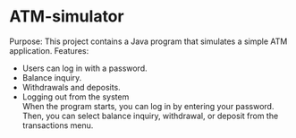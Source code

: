 # ATM-simulator
  Purpose: This project contains a Java program that simulates a simple ATM application.
    Features: 
- Users can log in with a password.  
- Balance inquiry.  
- Withdrawals and deposits.  
- Logging out from the system  
When the program starts, you can log in by entering your password. Then, you can select balance inquiry, withdrawal, or deposit from the transactions menu.
